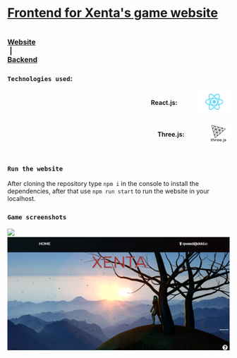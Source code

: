 <h1 style="text-decoration: underline;">Frontend for Xenta's game website <h1>

<div style= "justify-content: center; font-size: 1rem">
            <a href="https://xenta.netlify.app/" rel="noopener noreferrer" target="_blank"
            style="justify-content= center; align-content: center; cursor: pointer;">
                Website
            </a>
            <div style="margin-left: 5px; margin-right: 5px"> | </div>
            <a href="https://github.com/Rogerpeke97/APISpring" rel="noopener noreferrer" target="_blank"
            style="justify-content= center; align-content: center; cursor: pointer;">
                Backend
            </a>
</div>

### `Technologies used`:

<div style="display: flex; align-items: center; justify-content: right;">
        <h4 style="flex: 0.25; cursor: default">React.js:</h4>
        <a href="https://reactjs.org/" rel="noopener noreferrer" target="_blank"
        width= 70px height= 50px cursor= "pointer"">
            <img src="public/Reactjslogo.png" height= "50px" width= "70px">
        </a>
</div>

<br />


<div style="display: flex; align-items: center; justify-content: right;">
        <h4 style="flex: 0.25; cursor: default">Three.js:</h4>
        <a href="https://threejs.org/" rel="noopener noreferrer" target="_blank"
        height= "50px" width= "50px" cursor= "pointer"">
            <img src="public/threejslogo.png" height= "50px" width= "50px"></img>
        </a>
</div>

<br />

### `Run the website`
After cloning the repository type `npm i` in the console to install the dependencies, after that use `npm run start` to run the website in your localhost.

### `Game screenshots`
<img src="public/demo.gif">

</br>

<img src="public/xenta_home.png">


